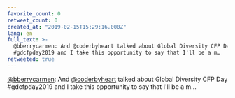 ```yaml
---
favorite_count: 0
retweet_count: 0
created_at: "2019-02-15T15:29:16.000Z"
lang: en
full_text: >-
  @bberrycarmen: And @coderbyheart talked about Global Diversity CFP Day
  #gdcfpday2019 and I take this opportunity to say that I'll be a m…
retweeted: true
---
```


[@bberrycarmen](https://twitter.com/bberrycarmen): And
[@coderbyheart](https://twitter.com/coderbyheart) talked about Global Diversity
CFP Day #gdcfpday2019 and I take this opportunity to say that I'll be a m…
